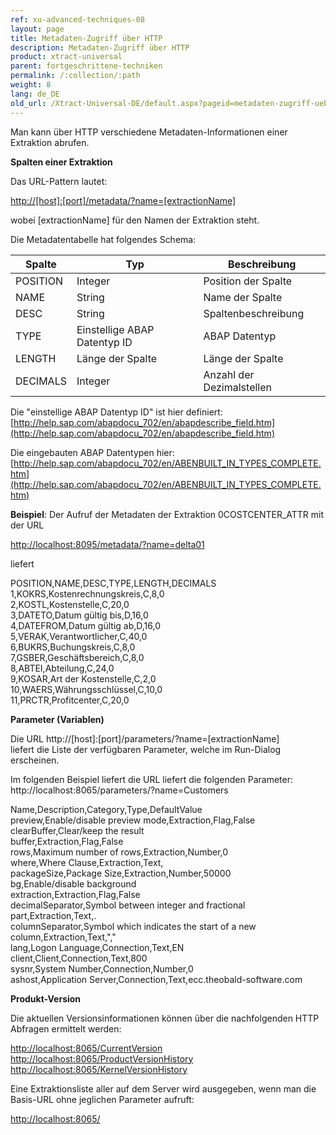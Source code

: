 ```yaml
---
ref: xu-advanced-techniques-08
layout: page
title: Metadaten-Zugriff über HTTP
description: Metadaten-Zugriff über HTTP
product: xtract-universal
parent: fortgeschrittene-techniken
permalink: /:collection/:path
weight: 8
lang: de_DE
old_url: /Xtract-Universal-DE/default.aspx?pageid=metadaten-zugriff-ueber-http
---
```


Man kann über HTTP verschiedene Metadaten-Informationen einer Extraktion abrufen. 

**Spalten einer Extraktion**

Das URL-Pattern lautet: 

[http://[host]:[port]/metadata/?name=[extractionName]]()

wobei [extractionName] für den Namen der Extraktion steht.

Die Metadatentabelle hat folgendes Schema:

| Spalte   | Typ                          | Beschreibung              |
|----------|------------------------------|---------------------------|
| POSITION | Integer                      | Position der Spalte       |
| NAME     | String                       | Name der Spalte           |
| DESC     | String                       | Spaltenbeschreibung       |
| TYPE     | Einstellige ABAP Datentyp ID | ABAP Datentyp             |
| LENGTH   | Länge der Spalte             | Länge der Spalte          |
| DECIMALS | Integer                      | Anzahl der Dezimalstellen |

Die "einstellige ABAP Datentyp ID" ist hier definiert:<br>
[http://help.sap.com/abapdocu_702/en/abapdescribe_field.htm](http://help.sap.com/abapdocu_702/en/abapdescribe_field.htm)             
            
Die eingebauten ABAP Datentypen hier:<br>
[http://help.sap.com/abapdocu_702/en/ABENBUILT_IN_TYPES_COMPLETE.htm](http://help.sap.com/abapdocu_702/en/ABENBUILT_IN_TYPES_COMPLETE.htm) 
            

**Beispiel**: Der Aufruf der Metadaten der Extraktion 0COSTCENTER_ATTR mit der URL 

[http://localhost:8095/metadata/?name=delta01]()

liefert

POSITION,NAME,DESC,TYPE,LENGTH,DECIMALS<br>
1,KOKRS,Kostenrechnungskreis,C,8,0<br>
2,KOSTL,Kostenstelle,C,20,0<br>
3,DATETO,Datum gültig bis,D,16,0<br>
4,DATEFROM,Datum gültig ab,D,16,0<br>
5,VERAK,Verantwortlicher,C,40,0<br>
6,BUKRS,Buchungskreis,C,8,0<br>
7,GSBER,Geschäftsbereich,C,8,0<br>
8,ABTEI,Abteilung,C,24,0<br>
9,KOSAR,Art der Kostenstelle,C,2,0<br>
10,WAERS,Währungsschlüssel,C,10,0<br>
11,PRCTR,Profitcenter,C,20,0<br>

**Parameter (Variablen)**

Die URL http://[host]:[port]/parameters/?name=[extractionName]<br>
liefert die Liste der verfügbaren Parameter, welche im Run-Dialog erscheinen. 

Im folgenden Beispiel liefert die URL liefert die folgenden Parameter:<br>
http://localhost:8065/parameters/?name=Customers

Name,Description,Category,Type,DefaultValue <br>
preview,Enable/disable preview mode,Extraction,Flag,False <br>
clearBuffer,Clear/keep the result <br>buffer,Extraction,Flag,False <br>
rows,Maximum number of rows,Extraction,Number,0 <br>
where,Where Clause,Extraction,Text, <br>
packageSize,Package Size,Extraction,Number,50000 <br>
bg,Enable/disable background <br>extraction,Extraction,Flag,False <br>
decimalSeparator,Symbol between integer and fractional part,Extraction,Text,. <br>
columnSeparator,Symbol which indicates the start of a new column,Extraction,Text,"," <br>
lang,Logon Language,Connection,Text,EN <br>
client,Client,Connection,Text,800 <br>
sysnr,System Number,Connection,Number,0 <br>
ashost,Application Server,Connection,Text,ecc.theobald-software.com

**Produkt-Version**

Die aktuellen Versionsinformationen können über die nachfolgenden HTTP Abfragen ermittelt werden:

[http://localhost:8065/CurrentVersion]()<br>
[http://localhost:8065/ProductVersionHistory]()<br>
[http://localhost:8065/KernelVersionHistory]()<br>

Eine Extraktionsliste aller auf dem Server wird ausgegeben, wenn man die Basis-URL ohne jeglichen Parameter aufruft:

[http://localhost:8065/]()

